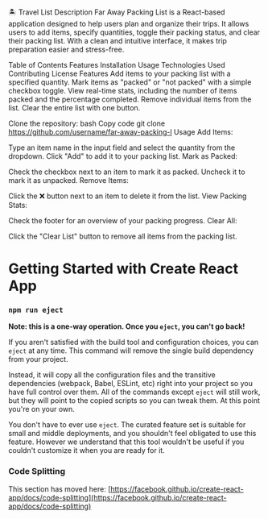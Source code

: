 🏝️ Travel List
Description
Far Away Packing List is a React-based application designed to help users plan and organize their trips. It allows users to add items, specify quantities, toggle their packing status, and clear their packing list. With a clean and intuitive interface, it makes trip preparation easier and stress-free.

Table of Contents
Features
Installation
Usage
Technologies Used
Contributing
License
Features
Add items to your packing list with a specified quantity.
Mark items as "packed" or "not packed" with a simple checkbox toggle.
View real-time stats, including the number of items packed and the percentage completed.
Remove individual items from the list.
Clear the entire list with one button.

Clone the repository:
bash
Copy code
git clone https://github.com/username/far-away-packing-l
Usage
Add Items:

Type an item name in the input field and select the quantity from the dropdown.
Click "Add" to add it to your packing list.
Mark as Packed:

Check the checkbox next to an item to mark it as packed. Uncheck it to mark it as unpacked.
Remove Items:

Click the ❌ button next to an item to delete it from the list.
View Packing Stats:

Check the footer for an overview of your packing progress.
Clear All:

Click the "Clear List" button to remove all items from the packing list.
# Getting Started with Create React App

### `npm run eject`

**Note: this is a one-way operation. Once you `eject`, you can't go back!**

If you aren't satisfied with the build tool and configuration choices, you can `eject` at any time. This command will remove the single build dependency from your project.

Instead, it will copy all the configuration files and the transitive dependencies (webpack, Babel, ESLint, etc) right into your project so you have full control over them. All of the commands except `eject` will still work, but they will point to the copied scripts so you can tweak them. At this point you're on your own.

You don't have to ever use `eject`. The curated feature set is suitable for small and middle deployments, and you shouldn't feel obligated to use this feature. However we understand that this tool wouldn't be useful if you couldn't customize it when you are ready for it.
### Code Splitting

This section has moved here: [https://facebook.github.io/create-react-app/docs/code-splitting](https://facebook.github.io/create-react-app/docs/code-splitting)





